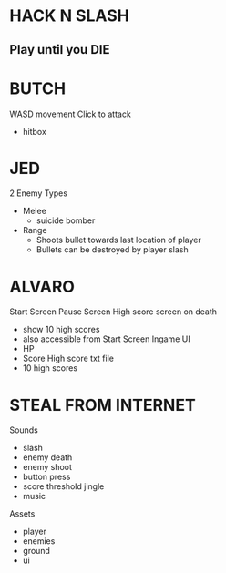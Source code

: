 # HACK N SLASH
## Play until you DIE

# BUTCH
WASD movement
Click to attack
- hitbox

# JED
2 Enemy Types
- Melee
  - suicide bomber
- Range
  - Shoots bullet towards last location of player
  - Bullets can be destroyed by player slash

# ALVARO
Start Screen
Pause Screen
High score screen on death
- show 10 high scores
- also accessible from Start Screen
Ingame UI
- HP
- Score
High score txt file
- 10 high scores

# STEAL FROM INTERNET
Sounds
- slash
- enemy death
- enemy shoot
- button press
- score threshold jingle
- music
  
Assets
- player
- enemies
- ground
- ui